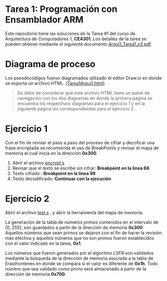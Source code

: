 # Tarea 1: Programación con Ensamblador ARM

Este repositorio tiene las soluciones de la Tarea #1 del curso de Arquitectura de Computadores 1, **CE4301**. Los detalles de la tarea se pueden obtener mediante el siguiente documento [Arqui1_Tarea1_v3.pdf](https://github.com/CURSOS-TEC/ARMTarea1/blob/master/Arqui1_Tarea1_v3.pdf "Arqui1_Tarea1_v3.pdf")

# Diagrama de proceso
Los pseudocódigos fueron diagramados utilizado el editor Draw.io en donde se exporta un archivo HTML. ([Tarea1Arqui1.html](https://github.com/CURSOS-TEC/ARMTarea1/blob/master/Tarea1Arqui1.html "Tarea1Arqui1.html"))

> Se debe de considerar que este archivo HTML tiene un panel de navegación con los dos diagramas  en donde  la primera página se encuentra los respectivos diagramas para el ejercicio 1 y en la siguiente página los correspondientes para el ejercicio 2. 

# Ejercicio 1

Con el fin de revisar el paso a paso del proceso de cifrar y decoficar una frase encriptada se recomienda el uso de BreakPoints y revisar el mapa de memoria el cual inicia en la dirección **0x300**.

 1. Abrir el archivo [encrypt.s](https://github.com/CURSOS-TEC/ARMTarea1/blob/master/encrypt.s "encrypt.s")
 2. Revisar que el texto se escribe sin cifrar: **Breakpoint en la línea 66**
 3. Texto cifrado : **Breakpoint en la línea  98**
 4. Texto decodificado:  **Continuar con la ejecución**

# Ejercicio 2

Abrir el archivo [test.s](https://github.com/CURSOS-TEC/ARMTarea1/blob/master/test.s "test.s") , y abrir la herramienta del mapa de memoria.

La generación de la tabla de números primos contenidos en el intervalo de  [0, 255], son guardados a partir de la dirección de memoria **0x300**. Aquellos números que sean primos se dejaron con el fin de hacer la revisión más efectiva y aquellos números que no son primos fueron establecidos con el valor indicado en la tarea, **0x1**.

Los números que fueron generados por el algoritmo *LSFR* son validados mediante la búsqueda de la dirección de memoria asociada a la tabla de Erasthontenes en donde se compara si el valor es diferente de  **0x1h**. 
Todo número que sea validado como primo será almacenado a partir de la dirección de memoria  **0x700**.
